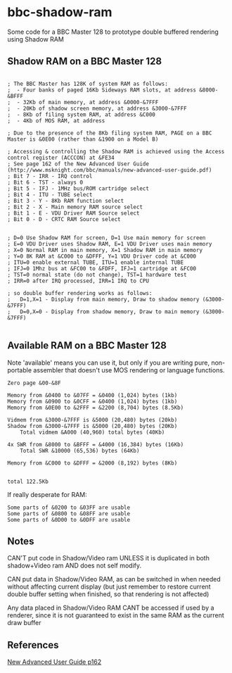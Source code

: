 # bbc-shadow-ram
Some code for a BBC Master 128 to prototype double buffered rendering using Shadow RAM

## Shadow RAM on a BBC Master 128

```

; The BBC Master has 128K of system RAM as follows:
;  - Four banks of paged 16Kb Sideways RAM slots, at address &8000-&BFFF
;  - 32Kb of main memory, at address &0000-&7FFF
;  - 20Kb of shadow screen memory, at address &3000-&7FFF
;  - 8Kb of filing system RAM, at address &C000
;  - 4Kb of MOS RAM, at address 

; Due to the presence of the 8Kb filing system RAM, PAGE on a BBC Master is &0E00 (rather than &1900 on a Model B)

; Accessing & controlling the Shadow RAM is achieved using the Access control register (ACCCON) at &FE34 
; See page 162 of the New Advanced User Guide (http://www.msknight.com/bbc/manuals/new-advanced-user-guide.pdf)
; Bit 7 - IRR - IRQ control
; Bit 6 - TST - always 0
; Bit 5 - IFJ - 1MHz bus/ROM cartridge select 
; Bit 4 - ITU - TUBE select
; Bit 3 - Y - 8Kb RAM function select
; Bit 2 - X - Main memory RAM source select
; Bit 1 - E - VDU Driver RAM Source select
; Bit 0 - D - CRTC RAM Source select


; D=0 Use Shadow RAM for screen, D=1 Use main memory for screen
; E=0 VDU Driver uses Shadow RAM, E=1 VDU Driver uses main memory
; X=0 Normal RAM in main memory, X=1 Shadow RAM in main memory
; Y=0 8K RAM at &C000 to &DFFF, Y=1 VDU Driver code at &C000
; ITU=0 enable external TUBE, ITU=1 enable internal TUBE
; IFJ=0 1Mhz bus at &FC00 to &FDFF, IFJ=1 cartridge at &FC00
; TST=0 normal state (do not change), TST=1 hardware test
; IRR=0 after IRQ processed, IRR=1 IRQ to CPU

; so double buffer rendering works as follows:
;   D=1,X=1 - Display from main memory, Draw to shadow memory (&3000-&7FFF)
;   D=0,X=0 - Display from shadow memory, Draw to main memory (&3000-&7FFF)


```

## Available RAM on a BBC Master 128
Note 'available' means you can use it, but only if you are writing pure, non-portable assembler that doesn't use MOS rendering or language functions.

```
Zero page &00-&8F

Memory from &0400 to &07FF = &0400 (1,024) bytes (1kb)
Memory from &0900 to &0CFF = &0400 (1,024) bytes (1kb)
Memory from &0E00 to &2FFF = &2200 (8,704) bytes (8.5Kb)

Vidmem from &3000-&7FFF is &5000 (20,480) bytes (20kb)
Shadow from &3000-&7FFF is &5000 (20,480) bytes (20Kb)
	Total vidmem &A000 (40,960) total bytes (40Kb)

4x SWR from &8000 to &BFFF = &4000 (16,384) bytes (16Kb)
	Total SWR &10000 (65,536) bytes (64Kb)

Memory from &C000 to &DFFF = &2000 (8,192) bytes (8Kb)


total 122.5Kb
```

If really desperate for RAM:

```
Some parts of &0200 to &03FF are usable
Some parts of &0800 to &08FF are usable
Some parts of &0D00 to &0DFF are usable
```

## Notes

CAN'T put code in Shadow/Video ram UNLESS it is duplicated in both shadow+Video ram AND does not self modify.

CAN put data in Shadow/Video RAM, as can be switched in when needed without affecting current display (but just remember to restore current double buffer setting when finished, so that rendering is not affected)

Any data placed in Shadow/Video RAM CANT be accessed if used by a renderer, since it is not guaranteed to exist in the same RAM as the current draw buffer

## References

[New Advanced User Guide p162](http://www.msknight.com/bbc/manuals/new-advanced-user-guide.pdf)